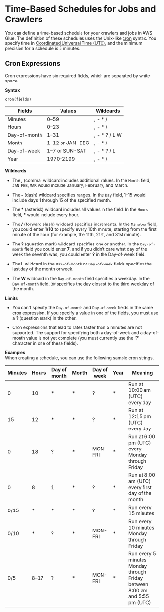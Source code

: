 # Time\-Based Schedules for Jobs and Crawlers<a name="monitor-data-warehouse-schedule"></a>

You can define a time\-based schedule for your crawlers and jobs in AWS Glue\. The definition of these schedules uses the Unix\-like  [cron](http://en.wikipedia.org/wiki/Cron) syntax\. You specify time in [Coordinated Universal Time \(UTC\)](http://en.wikipedia.org/wiki/Coordinated_Universal_Time), and the minimum precision for a schedule is 5 minutes\.

## Cron Expressions<a name="CronExpressions"></a>

Cron expressions have six required fields, which are separated by white space\. 

**Syntax**

```
cron(fields)
```


| **Fields** | **Values** | **Wildcards** | 
| --- | --- | --- | 
|  Minutes  |  0–59  |  , \- \* /  | 
|  Hours  |  0–23  |  , \- \* /  | 
|  Day\-of\-month  |  1–31  |  , \- \* ? / L W  | 
|  Month  |  1–12 or JAN\-DEC  |  , \- \* /  | 
|  Day\-of\-week  |  1–7 or SUN\-SAT  |  , \- \* ? / L  | 
|  Year  |  1970–2199  |  , \- \* /  | 

**Wildcards**

+ The **,** \(comma\) wildcard includes additional values\. In the `Month` field, `JAN,FEB,MAR` would include January, February, and March\.

+ The **\-** \(dash\) wildcard specifies ranges\. In the `Day` field, 1–15 would include days 1 through 15 of the specified month\.

+ The **\*** \(asterisk\) wildcard includes all values in the field\. In the `Hours` field, **\*** would include every hour\.

+ The **/** \(forward slash\) wildcard specifies increments\. In the `Minutes` field, you could enter **1/10** to specify every 10th minute, starting from the first minute of the hour \(for example, the 11th, 21st, and 31st minute\)\.

+ The **?** \(question mark\) wildcard specifies one or another\. In the `Day-of-month` field you could enter **7**, and if you didn't care what day of the week the seventh was, you could enter **?** in the Day\-of\-week field\.

+ The **L** wildcard in the `Day-of-month` or `Day-of-week` fields specifies the last day of the month or week\.

+ The **W** wildcard in the `Day-of-month` field specifies a weekday\. In the `Day-of-month` field, `3W` specifies the day closest to the third weekday of the month\.

**Limits**

+ You can't specify the `Day-of-month` and `Day-of-week` fields in the same cron expression\. If you specify a value in one of the fields, you must use a **?** \(question mark\) in the other\.

+ Cron expressions that lead to rates faster than 5 minutes are not supported\. The support for specifying both a day\-of\-week and a day\-of\-month value is not yet complete \(you must currently use the '?' character in one of these fields\)\. 

**Examples**  
When creating a schedule, you can use the following sample cron strings\.


| Minutes | Hours | Day of month | Month | Day of week | Year | Meaning | 
| --- | --- | --- | --- | --- | --- | --- | 
|  0  |  10  |  \*  |  \*  |  ?  |  \*  |  Run at 10:00 am \(UTC\) every day  | 
|  15  |  12  |  \*  |  \*  |  ?  |  \*  |  Run at 12:15 pm \(UTC\) every day  | 
|  0  |  18  |  ?  |  \*  |  MON\-FRI  |  \*  |  Run at 6:00 pm \(UTC\) every Monday through Friday  | 
|  0  |  8  |  1  |  \*  |  ?  |  \*  |  Run at 8:00 am \(UTC\) every first day of the month  | 
|  0/15  |  \*  |  \*  |  \*  |  ?  |  \*  |  Run every 15 minutes  | 
|  0/10  |  \*  |  ?  |  \*  |  MON\-FRI  |  \*  |  Run every 10 minutes Monday through Friday  | 
|  0/5  |  8–17  |  ?  |  \*  |  MON\-FRI  |  \*  |  Run every 5 minutes Monday through Friday between 8:00 am and 5:55 pm \(UTC\)  | 
